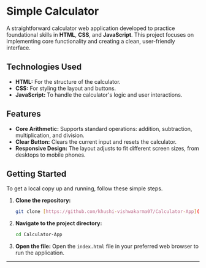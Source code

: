 # Simple Calculator

A straightforward calculator web application developed to practice foundational skills in **HTML**, **CSS**, and **JavaScript**. This project focuses on implementing core functionality and creating a clean, user-friendly interface.

## Technologies Used

* **HTML:** For the structure of the calculator.
* **CSS:** For styling the layout and buttons.
* **JavaScript:** To handle the calculator's logic and user interactions.

## Features

* **Core Arithmetic:** Supports standard operations: addition, subtraction, multiplication, and division.
* **Clear Button:** Clears the current input and resets the calculator.
* **Responsive Design:** The layout adjusts to fit different screen sizes, from desktops to mobile phones.

## Getting Started

To get a local copy up and running, follow these simple steps.

1.  **Clone the repository:**
    ```sh
    git clone [https://github.com/khushi-vishwakarma07/Calculator-App](https://github.com/khushi-vishwakarma07/Calculator-App)
    ```
2.  **Navigate to the project directory:**
    ```sh
    cd Calculator-App
    ```
3.  **Open the file:**
    Open the `index.html` file in your preferred web browser to run the application.

---